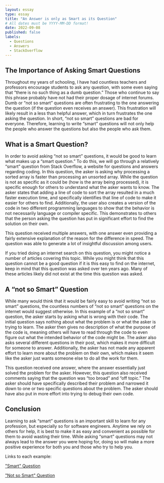 ```yaml
---
layout: essay
type: essay
title: "An Answer is only as Smart as its Question"
# All dates must be YYYY-MM-DD format!
date: 2022-09-08
published: false
labels:
  - Questions
  - Answers
  - StackOverflow
---
```


## The Importance of Asking Smart Questions
 
Throughout my years of schooling, I have had countless teachers and professors encourage students to ask any question, with some even saying that “there is no such thing as a dumb question.” Those who continue to say this phrase probably have not had their proper dosage of internet forums. Dumb or “not so smart” questions are often frustrating to the one answering the question (if the question even receives an answer). This frustration will likely result in a less than helpful answer, which in turn frustrates the one asking the question. In short, “not so smart” questions are bad for everyone. Therefore, learning to write “smart” questions will not only help the people who answer the questions but also the people who ask them. 

## What is a Smart Question?

In order to avoid asking “not so smart” questions, it would be good to learn what makes up a “smart question.” To do this, we will go through a relatively “smart” question from Stack Overflow, a website for questions and answers regarding coding. In this question, the asker is asking why processing a sorted array is faster than processing an unsorted array. While the question is not as specific as it could be (how is the array being processed), it is specific enough for others to understand what the asker wants to know. The asker states that adding a line of code to sort the array resulted in a much faster execution time, and specifically identifies that line of code to make it easier for others to find. Additionally, the user also creates a version of the code in two different programming languages to show that the behavior is not necessarily language or compiler specific. This demonstrates to others that the person asking the question has put in significant effort to find the solution on their own. 

This question received multiple answers, with one answer even providing a fairly extensive explanation of the reason for the difference in speed. The question was able to generate a lot of insightful discussion among users. 

If you tried doing an internet search on this question, you might notice a number of articles covering this topic. While you might think that this question cannot be a good question if it is this easy to find on the internet, keep in mind that this question was asked over ten years ago. Many of these articles likely did not exist at the time this question was asked. 

## A “not so Smart” Question

While many would think that it would be fairly easy to avoid writing “not so smart” questions, the countless numbers of “not so smart” questions on the internet would suggest otherwise. In this example of a “not so smart” question, the asker starts by asking what is wrong with their code. The initial question says nothing about what the problem is or what the asker is trying to learn. The asker then gives no description of what the purpose of the code is, meaning others will have to read through the code to even figure out what the intended behavior of the code might be. The asker also asks several different questions in their post, which makes it more difficult for someone to answer. Additionally, the asker has not made any apparent effort to learn more about the problem on their own, which makes it seem like the asker just wants someone else to do all the work for them. 

This question received one answer, where the answer essentially just solved the problem for the asker. However, this question also received comments saying that the question was “too broad” and “off topic.” The asker should have specifically described their problem and narrowed it down to one or two specific questions about the problem. The asker should have also put in more effort into trying to debug their own code. 

## Conclusion

Learning to ask “smart” questions is an important skill to learn for any profession, but especially so for software engineers. Anytime we rely on others for help, it is best to make it as easy and convenient as possible for them to avoid wasting their time. While asking “smart” questions may not always lead to the answer you were hoping for, doing so will make a more positive experience for both you and those who try to help you. 

Links to each example: 

["Smart" Question](https://stackoverflow.com/questions/11227809/why-is-processing-a-sorted-array-faster-than-processing-an-unsorted-array)

["Not so Smart" Question](https://stackoverflow.com/questions/34472119/what-is-wrong-with-my-code-c-language)
